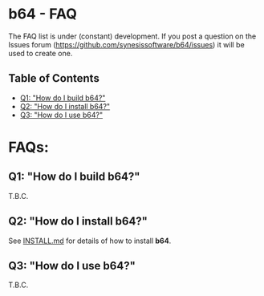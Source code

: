 # b64 - FAQ <!-- omit in toc -->

The FAQ list is under (constant) development. If you post a question on the
Issues forum (https://github.com/synesissoftware/b64/issues)
it will be used to create one.


## Table of Contents <!-- omit in toc -->

- [Q1: "How do I build b64?"](#q1-how-do-i-build-b64)
- [Q2: "How do I install b64?"](#q2-how-do-i-install-b64)
- [Q3: "How do I use b64?"](#q3-how-do-i-use-b64)


# FAQs: <!-- omit in toc -->

## Q1: "How do I build b64?"

T.B.C.


## Q2: "How do I install b64?"

See [INSTALL.md](./INSTALL.md) for details of how to install **b64**.


## Q3: "How do I use b64?"

T.B.C.


<!-- ########################### end of file ########################### -->

